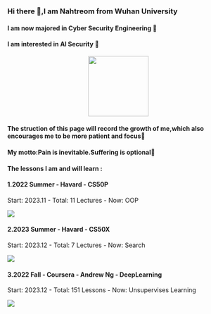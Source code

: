 ### Hi there 👋,I am Nahtreom from Wuhan University
#### I am now majored in Cyber Security Engineering 🌱
#### I am interested in AI Security 🤖

<div align="center"> <img height="137px" src="https://github-readme-stats.vercel.app/api?username=Nahtreom&hide_title=true&hide_border=true&show_icons=trueline_height=21&text_color=000&icon_color=000&bg_color=0,ea6161,ffc64d,fffc4d,52fa5a&theme=graywhite" /> </div>

#### The struction of this page will record the growth of me,which also encourages me to be more patient and focus👀
#### My motto:Pain is inevitable.Suffering is optional🙌

#### The lessons I am and will learn :

#### 1.2022 Summer - Havard - CS50P

Start: 2023.11 - Total: 11 Lectures - Now: OOP

![](https://progress-bar.dev/82/)

#### 2.2023 Summer - Havard - CS50X

Start: 2023.12 - Total: 7 Lectures - Now: Search

![](https://progress-bar.dev/12/)

#### 3.2022 Fall - Coursera - Andrew Ng - DeepLearning

Start: 2023.12 - Total: 151 Lessons - Now: Unsupervises Learning

![](https://progress-bar.dev/4/)

<!---

**Nahtreom/Nahtreom** is a ✨ special ✨ repository because its `README.md` (this file) appears on your GitHub profile.
You can click the Preview link to take a look at your changes.

- 👋 Hi, I’m @Nahtreom
-  I’m interested in ...
- 🌱 I’m currently learning ...
- 💞️ I’m looking to collaborate on ...
- 📫 How to reach me ...

--->


